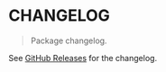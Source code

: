 # CHANGELOG

> Package changelog.

See [GitHub Releases](https://github.com/stdlib-js/string-trim/releases) for the changelog.